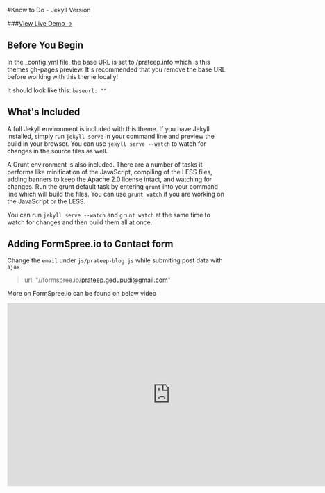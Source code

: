 #Know to Do - Jekyll Version

###[View Live Demo &rarr;](http://prateepgedupudi.github.io)

## Before You Begin

In the _config.yml file, the base URL is set to /prateep.info which is this themes gh-pages preview. It's recommended that you remove the base URL before working with this theme locally!

It should look like this:
`baseurl: ""`

## What's Included

A full Jekyll environment is included with this theme. If you have Jekyll installed, simply run `jekyll serve` in your command line and preview the build in your browser. You can use `jekyll serve --watch` to watch for changes in the source files as well.

A Grunt environment is also included. There are a number of tasks it performs like minification of the JavaScript, compiling of the LESS files, adding banners to keep the Apache 2.0 license intact, and watching for changes. Run the grunt default task by entering `grunt` into your command line which will build the files. You can use `grunt watch` if you are working on the JavaScript or the LESS.

You can run `jekyll serve --watch` and `grunt watch` at the same time to watch for changes and then build them all at once.

## Adding FormSpree.io to Contact form
Change the `email` under `js/prateep-blog.js` while submiting post data with 
`ajax` 
> url: "//formspree.io/prateep.gedupudi@gmail.com"

More on FormSpree.io can be found on below video
<iframe width="750" height="422" src="https://www.youtube.com/embed/ykeZisJ64WI" frameborder="0" allowfullscreen></iframe>